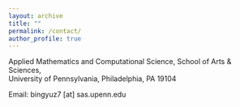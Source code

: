 ```yaml
---
layout: archive
title: ""
permalink: /contact/
author_profile: true
---
```

Applied Mathematics and Computational Science, School of Arts & Sciences,  
University of Pennsylvania, Philadelphia, PA 19104<br>

Email: bingyuz7 [at] sas.upenn.edu